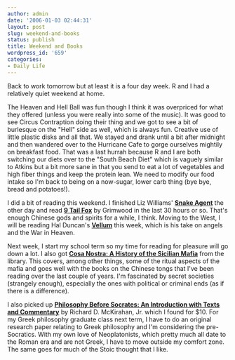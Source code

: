 ```yaml
---
author: admin
date: '2006-01-03 02:44:31'
layout: post
slug: weekend-and-books
status: publish
title: Weekend and Books
wordpress_id: '659'
categories:
- Daily Life
---
```

<p>Back to work tomorrow but at least it is a four day week. R and I had a relatively quiet weekend at home.</p><p>The Heaven and Hell Ball was fun though I think it was overpriced for what they offered (unless you were really into some of the music). It was good to see Circus Contraption doing their thing and we got to see a bit of burlesque on the &quot;Hell&quot; side as well, which is always fun. Creative use of little plastic disks and all that. We stayed and drank until a bit after midnight and then wandered over to the Hurricane Cafe to gorge ourselves mightily on breakfast food. That was a last hurrah because R and I are both switching our diets over to the &quot;South Beach Diet&quot; which is vaguely similar to Atkins but a bit more sane in that you send to eat a lot of vegetables and high fiber things and keep the protein lean. We need to modify our food intake so I&#39;m back to being on a now-sugar, lower carb thing (bye bye, bread and potatoes!).</p><p>I did a bit of reading this weekend. I finished Liz Williams&#39; <strong><a href="http://www.amazon.com/gp/product/159780018X/">Snake Agent</a></strong> the other day and read <strong><a href="http://www.amazon.co.uk/exec/obidos/ASIN/0575076151/">9 Tail Fox</a></strong> by Grimwood in the last 30 hours or so. That&#39;s enough Chinese gods and spirits for a while, I think. Moving to the West, I will be reading Hal Duncan&#39;s <strong><a href="http://www.amazon.co.uk/exec/obidos/ASIN/1405052082/">Vellum</a></strong> this week, which is his take on angels and the War in Heaven.</p><p>Next week, I start my school term so my time for reading for pleasure will go down a lot. I also got <strong><a href="http://www.amazon.com/gp/product/1403966966/">Cosa Nostra: A History of the Sicilian Mafia</a></strong> from the library. This covers, among other things, some of the ritual aspects of the mafia and goes well with the books on the Chinese tongs that I&#39;ve been reading over the last couple of years. I&#39;m fascinated by secret societies (strangely enough), especially the ones with political or criminal ends (as if there is a difference).</p><p>I also picked up <strong><a href="http://www.amazon.com/gp/product/0872201759/">Philosophy Before Socrates: An Introduction with Texts and Commentary</a></strong> by Richard D. McKirahan, Jr. which I found for $10. For my Greek philosophy graduate class next term, I have to do an original research paper relating to Greek philosophy and I&#39;m considering the pre-Socratics. With my own love of Neoplatonists, which pretty much all date to the Roman era and are not Greek, I have to move outside my comfort zone. The same goes for much of the Stoic thought that I like.</p>
